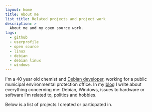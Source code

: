 ```yaml
---
layout: home
title: About me
list_title: Related projects and project work
description: >
  About me and my open source work.
tags:
  - github
  - userprofile
  - open source
  - linux
  - debian
  - debian linux
  - windows
---
```


<script type="application/ld+json">
{% include json/person.json -%}
</script>

I'm a 40 year old chemist and [Debian developer](https://qa.debian.org/developer.php?login=dleidert@debian.org "Overview of Debian Linux packages maintained by Daniel Leidert"), working for a public municipal environmental protection office. In my [blog](https://www.wgdd.de) I write about everything concerning me: Debian, Windows, issues to hardware or software I'm related to, politics and hobbies.

Below is a list of projects I created or particpated in.

